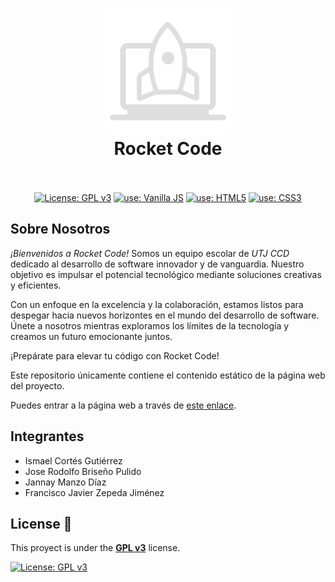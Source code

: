 <h1 align="center">
  <img src="./web/assets/logo/logo.svg" alt="Rocket Code" width="200">
  <br>
  Rocket Code
  <br>
  <br>
</h1>

<p align="center">
  <a href="https://www.gnu.org/licenses/gpl-3.0"><img src="https://img.shields.io/badge/License-GPLv3-blue.svg" alt="License: GPL v3"></a>
  <a href="https://developer.mozilla.org/es/docs/Web/JavaScript"><img src="https://img.shields.io/badge/use-Vanilla%20JS-yellow.svg" alt="use: Vanilla JS"></a>
  <a href="https://developer.mozilla.org/es/docs/Glossary/HTML5"><img src="https://img.shields.io/badge/use-HTML5-red.svg" alt="use: HTML5"></a>
  <a href="https://developer.mozilla.org/es/docs/Web/CSS"><img src="https://img.shields.io/badge/use-CSS3-blue.svg" alt="use: CSS3"></a>
</p>



## Sobre Nosotros

*¡Bienvenidos a Rocket Code!* Somos un equipo escolar de *UTJ CCD* dedicado al desarrollo de software innovador y de vanguardia. Nuestro objetivo es impulsar el potencial tecnológico mediante soluciones creativas y eficientes. 

Con un enfoque en la excelencia y la colaboración, estamos listos para despegar hacia nuevos horizontes en el mundo del desarrollo de software. Únete a nosotros mientras exploramos los límites de la tecnología y creamos un futuro emocionante juntos. 

¡Prepárate para elevar tu código con Rocket Code!

Este repositorio únicamente contiene el contenido estático de la página web del proyecto.

Puedes entrar a la página web a través de [este enlace](https://ismacortgtz.github.io/rocket-code/).



## Integrantes

* Ismael Cortés Gutiérrez
* Jose Rodolfo Briseño Pulido
* Jannay Manzo Díaz
* Francisco Javier Zepeda Jiménez



## License 🚨

This proyect is under the [**GPL v3**](https://www.gnu.org/licenses/gpl-3.0) license.

[![License: GPL v3](https://img.shields.io/badge/License-GPLv3-blue.svg)](https://www.gnu.org/licenses/gpl-3.0)